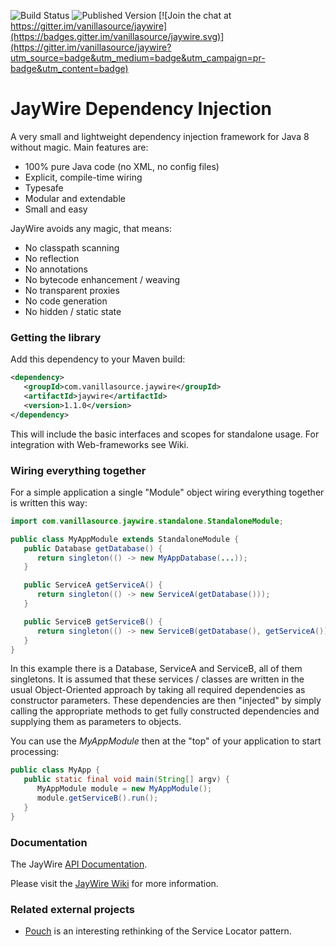 ![Build Status](https://img.shields.io/travis/vanillasource/jaywire.svg)
![Published Version](https://img.shields.io/maven-central/v/com.vanillasource.jaywire/jaywire-parent.svg)
[![Join the chat at https://gitter.im/vanillasource/jaywire](https://badges.gitter.im/vanillasource/jaywire.svg)](https://gitter.im/vanillasource/jaywire?utm_source=badge&utm_medium=badge&utm_campaign=pr-badge&utm_content=badge)

JayWire Dependency Injection
============================

A very small and lightweight dependency injection framework for Java 8 without magic. Main features are:

* 100% pure Java code (no XML, no config files)
* Explicit, compile-time wiring
* Typesafe
* Modular and extendable
* Small and easy

JayWire avoids any magic, that means:

* No classpath scanning
* No reflection
* No annotations
* No bytecode enhancement / weaving
* No transparent proxies
* No code generation
* No hidden / static state

### Getting the library

Add this dependency to your Maven build:

```xml
<dependency>
   <groupId>com.vanillasource.jaywire</groupId>
   <artifactId>jaywire</artifactId>
   <version>1.1.0</version>
</dependency>
```

This will include the basic interfaces and scopes for standalone usage. 
For integration with Web-frameworks see Wiki.

### Wiring everything together

For a simple application a single "Module" object wiring everything together is written this way:

```java
import com.vanillasource.jaywire.standalone.StandaloneModule;

public class MyAppModule extends StandaloneModule {
   public Database getDatabase() {
      return singleton(() -> new MyAppDatabase(...));
   }

   public ServiceA getServiceA() {
      return singleton(() -> new ServiceA(getDatabase()));
   }

   public ServiceB getServiceB() {
      return singleton(() -> new ServiceB(getDatabase(), getServiceA());
   }
}
```

In this example there is a Database, ServiceA and ServiceB, all of them singletons. It is assumed
that these services / classes are written in the usual Object-Oriented approach by taking all required
dependencies as constructor parameters.
These dependencies are then "injected" by simply calling the appropriate methods to get fully constructed
dependencies and supplying them as parameters to objects.

You can use the _MyAppModule_ then at the "top" of your application to start processing:

```java
public class MyApp {
   public static final void main(String[] argv) {
      MyAppModule module = new MyAppModule();
      module.getServiceB().run();
   }
}
```

### Documentation

The JayWire [API Documentation](http://vanillasource.github.io/jaywire/apidocs/).

Please visit the [JayWire Wiki](https://github.com/vanillasource/jaywire/wiki) for more information.

### Related external projects

 * [Pouch](https://bitbucket.org/cowwoc/pouch/) is an interesting rethinking of the Service Locator pattern.
